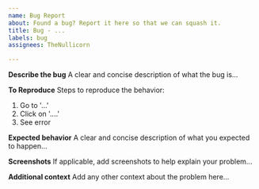 ```yaml
---
name: Bug Report
about: Found a bug? Report it here so that we can squash it.
title: Bug - ...
labels: bug
assignees: TheNullicorn

---
```


**Describe the bug**
A clear and concise description of what the bug is...

**To Reproduce**
Steps to reproduce the behavior:
1. Go to '...'
2. Click on '....'
3. See error

**Expected behavior**
A clear and concise description of what you expected to happen...

**Screenshots**
If applicable, add screenshots to help explain your problem...

**Additional context**
Add any other context about the problem here...
